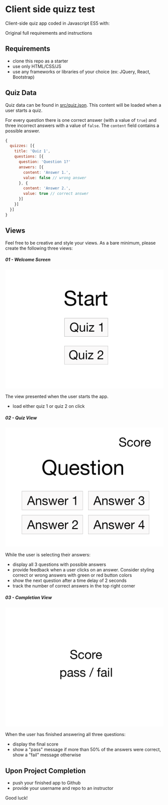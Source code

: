 # Client side quizz test

Client-side quiz app coded in Javascript ES5 with:

Original full requirements and instructions


## Requirements

- clone this repo as a starter
- use only HTML/CSS/JS
- use any frameworks or libraries of your choice (ex: JQuery, React, Bootstrap)

## Quiz Data

Quiz data can be found in [src/quiz.json](./src/quiz.json). This content will be loaded when a user starts a quiz.

For every question there is one correct answer (with a value of `true`) and three incorrect answers with a value of `false`. The `content` field contains a possible answer.

```js
{
  quizzes: [{
    title: 'Quiz 1',
    questions: [{
      question: 'Question 1?'
      answers: [{
        content: 'Answer 1.',
        value: false // wrong answer
      }, {
        content: 'Answer 2.',
        value: true // correct answer
      }]
    }]
  }]
}
```

## Views

Feel free to be creative and style your views. As a bare minimum, please create the following three views:

##### 01 - Welcome Screen

![01 - Welcome View](./diagrams/quiz-01.png)

The view presented when the user starts the app.

- load either quiz 1 or quiz 2 on click

##### 02 - Quiz View

![02 - Quiz View](./diagrams/quiz-02.png)

While the user is selecting their answers:

- display all 3 questions with possible answers
- provide feedback when a user clicks on an answer. Consider styling correct or wrong answers with green or red button colors
- show the next question after a time delay of 2 seconds
- track the number of correct answers in the top right corner

##### 03 - Completion View

![03 - Completion View](./diagrams/quiz-03.png)

When the user has finished answering all three questions:

- display the final score
- show a "pass" message if more than 50% of the answers were correct, show a "fail" message otherwise

## Upon Project Completion

- push your finished app to Github
- provide your username and repo to an instructor

Good luck!
